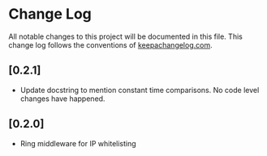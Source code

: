 # Change Log
All notable changes to this project will be documented in this file. This change log follows the conventions of [keepachangelog.com](http://keepachangelog.com/).

## [0.2.1]

* Update docstring to mention constant time comparisons. No code level changes have happened.

## [0.2.0]

* Ring middleware for IP whitelisting


[Unreleased]: https://github.com/danielcompton/ring-ip-whitelisting/compare/0.1.0...HEAD
[0.1.1]: https://github.com/danielcompton/ring-ip-whitelisting/compare/0.1.0...0.1.1
[0.1.1]: https://github.com/danielcompton/ring-ip-whitelisting/compare/0.1.0...0.1.1
